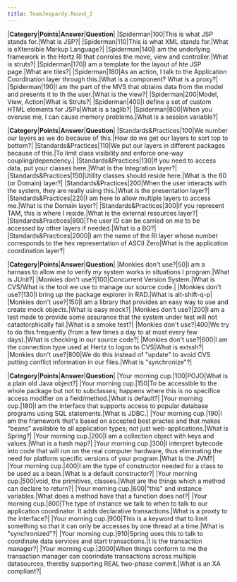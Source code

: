 ```yaml
---
title: TeamJeopardy.Round_2
---
```

|**Category**|**Points**|**Answer**|**Question**|
|Spiderman|100|This is what JSP stands for.|What is JSP?|
|Spiderman|110|This is what XML stands for.|What is eXtensible Markup Language?|
|Spiderman|140|I am the underlying framework in the Hertz RI that conroles the move, view and controller.|What is struts?|
|Spiderman|170|I am a template for the layout of hte JSP page.|What are tiles?|
|Spiderman|180|As an action, I talk to the Application Coordination layer through this.|What is a component? What is a proxy?|
|Spiderman|190|I am the part of the MVS that obtains data from the model and presents it to th the user.|What is the view?|
|Spiderman|200|Model, View, Action|What is Struts?|
|Spiderman|400|I define a set of custom HTML elements for JSPs|What is a taglib?|
|Spiderman|800|When you overuse me, I can cause memory problems.|What is a session variable?|

|**Category**|**Points**|**Answer**|**Question**|
|Standards&Practices|100|We number our layers as we do because of this.|How do we get our layers to sort top to bottom?|
|Standards&Practices|110|We put our layers in different packages because of this.|To limit class visibility and enforce one-way coupling/dependency.|
|Standards&Practices|130|If you need to access data, put your classes here.|What is the Integration layer?|
|Standards&Practices|150|Utility classes should reside here.|What is the 60 (or Domain) layer?|
|Standards&Practices|200|When the user interacts with the system, they are really using this.|What is the presentation layer?|
|Standards&Practices|220|I am here to allow multiple layers to access me.|What is the Domain layer?|
|Standards&Practices|300|If you represent TAM, this is where I reside.|What is the external resources layer?|
|Standards&Practices|800|The user ID can be carried on me to be accessed by other layers if needed.|What is a BO?|
|Standards&Practices|2000|I am the name of the RI layer whose number corresponds to the hex representation of ASCII Zero|What is the application coordination layer?|

|**Category**|**Points**|**Answer**|**Question**|
|Monkies don't use?|50|I am a harnass to allow me to verify my system works in situations I program.|What is JUnit?|
|Monkies don't use?|100|Concurrent Version System.|What is CVS/What is the tool we use to manage our source code.|
|Monkies don't use?|130|I bring up the package explorer in RAD.|What is alt-shift-q-p|
|Monkies don't use?|150|I am a library that provides an easy way to use and create mock objects.|What is easy mock?|
|Monkies don't use?|200|I am a test made to provide some assurance that the system under test will not catastorphically fail.|What is a smoke test?|
|Monkies don't use?|400|We try to do this frequently (from a few times a day to at most every few days).|What is checking in our source code?|
|Monkies don't use?|600|I am the connection type used at Hertz to logon to CVS|What is extssh?|
|Monkies don't use?|800|We do this instead of "update" to avoid CVS putting conflict information in our files.|What is "synchronize"?|

|**Category**|**Points**|**Answer**|**Question**|
|Your morning cup.|100|POJO|What is a plain old Java object?|
|Your morning cup.|150|To be accessible to the whole package but not to subclasses; happens where this is no specifice access modifier on a field/method.|What is default?|
|Your morning cup.|180|I am the interface that supports access to popular database programs using SQL statements.|What is JDBC.|
|Your morning cup.|190|I am the framework that's based on accepted best practes and that makes "beans" available to all application types; not just web-applications.|What is Spring?|
|Your morning cup.|200|I am a collection object with keys and values.|What is a hash map?|
|Your morning cup.|300|I interpret bytecode into code that will run on the real computer hardware, thus eliminating the need for platform specific versions of your program.|What is the JVM?|
|Your morning cup.|400|I am the type of constructor needed for a class to be used as a bean.|What is a default constructor?|
|Your morning cup.|500|void, the primitives, classes.|What are the things which a method can declare to return?|
|Your morning cup.|600|"this" and instance variables.|What does a method have that a function does not?|
|Your morning cup.|800|The type of instance we talk to when to talk to our application coordinator. It adds declarative transactions.|What is a proxty to the interface?|
|Your morning cup.|900|This is a keyword that to limit something so that it can only be accesses by one thread at a time.|What is "synchronized"?|
|Your morning cup.|910|Spring uses this to talk to coordinate data services and start transactions.|t is the transaction manager?|
|Your morning cup.|2000|When things conform to me the transaction manager can coorindate transactions across multiple datasources, thereby supporting REAL two-phase commit.|What is an XA compliant?|